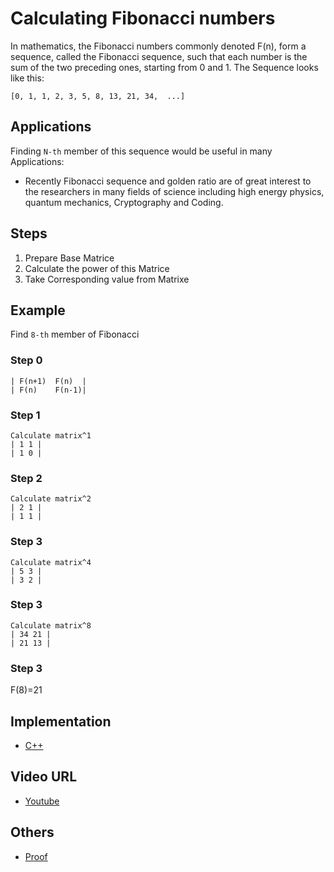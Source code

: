 # Calculating Fibonacci numbers

In mathematics, the Fibonacci numbers commonly denoted F(n), form a sequence, called the Fibonacci sequence, such that each number is the sum of the two preceding ones, starting from 0 and 1.  The Sequence looks like this:

`[0, 1, 1, 2, 3, 5, 8, 13, 21, 34,  ...]`


## Applications

Finding 
```N-th``` member of this sequence would be useful in many Applications:

-   Recently Fibonacci sequence and golden ratio are of great interest to the researchers in many fields of
science including high energy physics, quantum mechanics, Cryptography and Coding. 
 

## Steps

1.  Prepare Base Matrice
2.  Calculate the power of this Matrice
3.  Take Corresponding value from Matrixe

## Example

Find ```8-th``` member of Fibonacci
### Step 0
 ```
| F(n+1)  F(n)  |
| F(n)    F(n-1)| 
```

### Step 1
 ```
 Calculate matrix^1
| 1 1 |
| 1 0 | 
```
### Step 2
```
Calculate matrix^2
| 2 1 |
| 1 1 | 
```
### Step 3
```
Calculate matrix^4
| 5 3 |
| 3 2 |
```
### Step 3
```
Calculate matrix^8
| 34 21 |
| 21 13 |
```
### Step 3
F(8)=21 

## Implementation

-   [C++](https://www.tutorialspoint.com/cplusplus-program-to-find-fibonacci-numbers-using-matrix-exponentiation)

## Video URL

-   [Youtube](https://www.youtube.com/watch?v=EEb6JP3NXBI)

## Others

-   [Proof](https://brilliant.org/wiki/fast-fibonacci-transform/)
